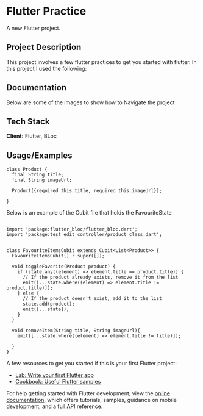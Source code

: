 # Flutter Practice

A new Flutter project.

## Project Description
This project involves a few flutter practices to get you started with flutter.
In this project I used the following:

## Documentation
Below are some of the images to show how to Navigate the project

## Tech Stack

**Client:** Flutter, BLoc


## Usage/Examples

```flutter
class Product {
  final String title;
  final String imageUrl;

  Product({required this.title, required this.imageUrl});
  
}
```

Below is an example of the Cubit file that holds the FavouriteState 
```

import 'package:flutter_bloc/flutter_bloc.dart';
import 'package:test_edit_controller/product_class.dart';


class FavouriteItemsCubit extends Cubit<List<Product>> {
  FavouriteItemsCubit() : super([]);

  void toggleFavorite(Product product) {
    if (state.any((element) => element.title == product.title)) {
      // If the product already exists, remove it from the list
      emit([...state.where((element) => element.title != product.title)]);
    } else {
      // If the product doesn't exist, add it to the list
      state.add(product);
      emit([...state]);
    }
  }
  
  void removeItem(String title, String imageUrl){
    emit([...state.where((element) => element.title != title)]);

  }
}
```

A few resources to get you started if this is your first Flutter project:

- [Lab: Write your first Flutter app](https://docs.flutter.dev/get-started/codelab)
- [Cookbook: Useful Flutter samples](https://docs.flutter.dev/cookbook)

For help getting started with Flutter development, view the
[online documentation](https://docs.flutter.dev/), which offers tutorials,
samples, guidance on mobile development, and a full API reference.

